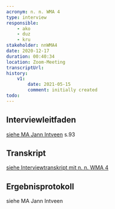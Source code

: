 ```yaml
---
acronym: n. n. WMA 4
type: interview
responsible: 
    - ako
    - duz
    - kru
stakeholder: nnWMA4
date: 2020-12-17
duration: 00:40:34
location: Zoom-Meeting
transcriptUrl: 
history:
    v1:
        date: 2021-05-15
        comment: initially created
todo: 
---
```

## Interviewleitfaden
[siehe MA Jann Intveen](https://divekit.github.io/divekit-roadmap/sources/Masterarbeit%20Jann%20Intveen%20final.pdf) s.93

## Transkript
[siehe Interviewtranskript mit n. n. WMA 4](https://divekit.github.io/divekit-roadmap/sources/jintveen_MA_nnWMA4_transkript.html)

## Ergebnisprotokoll
siehe MA Jann Intveen <!-- Nicht vorhanden? Zumindest nicht in der MA selbst -->